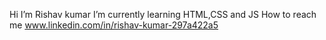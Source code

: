   Hi I’m Rishav kumar
  I’m currently learning HTML,CSS and JS
 How to reach me www.linkedin.com/in/rishav-kumar-297a422a5
